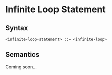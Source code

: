# Infinite Loop Statement

## Syntax

```
<infinite-loop-statement> ::= <infinite-loop>
```

## Semantics

Coming soon...
